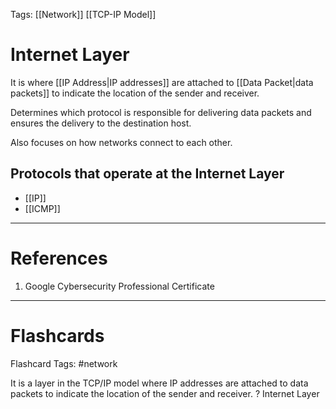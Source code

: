 Tags: [[Network]] [[TCP-IP Model]]
# Internet Layer

It is where [[IP Address|IP addresses]] are attached to [[Data Packet|data packets]] to indicate the location of the sender and receiver.

Determines which protocol is responsible for delivering data packets and ensures the delivery to the destination host.

Also focuses on how networks connect to each other.

## Protocols that operate at the Internet Layer

- [[IP]]
- [[ICMP]]

---
# References

1. Google Cybersecurity Professional Certificate

---
# Flashcards

Flashcard Tags: #network 

It is a layer in the TCP/IP model where IP addresses are attached to data packets to indicate the location of the sender and receiver.
?
Internet Layer
<!--SR:!2024-05-01,1,230-->